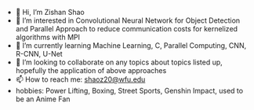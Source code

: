 - 👋 Hi, I’m Zishan Shao
- 👀 I’m interested in Convolutional Neural Network for Object Detection and Parallel Approach to reduce communication costs for kernelized algorithms with MPI
- 🌱 I’m currently learning Machine Learning, C, Parallel Computing, CNN, R-CNN, U-Net
- 💞️ I’m looking to collaborate on any topics about topics listed up, hopefully the application of above approaches
- 📫 How to reach me: shaoz20@wfu.edu
- hobbies: Power Lifting, Boxing, Street Sports, Genshin Impact, used to be an Anime Fan

<!---
DataPrincess-5418/DataPrincess-5418 is a ✨ special ✨ repository because its `README.md` (this file) appears on your GitHub profile.
You can click the Preview link to take a look at your changes.
--->
<src img = "https://user-images.githubusercontent.com/76899663/185126379-da585212-12ce-4678-9a59-9eade660f5ed.jpg" width = 100>


